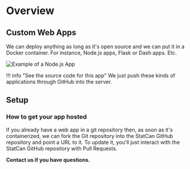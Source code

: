# Overview

## Custom Web Apps

We can deploy anything as long as it's open source and we can put it in a Docker container. For instance, Node.js apps, Flask or Dash apps. Etc.

![Example of a Node.js App](../images/readme/covid_ui.png)

<!-- prettier-ignore -->
!!! info "See the source code for this app"
    We just push these kinds of applications through GitHub into the server.

## Setup

### How to get your app hosted

If you already have a web app in a git repository then, as soon as it's containerized, we can fork the Git repository into the StatCan GitHub repository and point a URL to it. To update it, you'll just interact with the StatCan GitHub repository with Pull Requests.

**Contact us if you have questions.**
